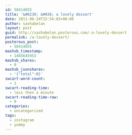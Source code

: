 ```yaml
---
id: 58414855
title: '&#8230; &#038; a lovely dessert'
date: 2011-06-24T15:54:03+00:00
author: sashabelan
layout: post
guid: http://sashabelan.posterous.com/-a-lovely-dessert
permalink: /a-lovely-dessert/
posterous_post:
  - 58414855
mashsb_timestamp:
  - 1465645953
mashsb_shares:
  - 0
mashsb_jsonshares:
  - '{"total":0}'
swcart-word-count:
  - 1
swcart-reading-time:
  - less then a minute
swcart-reading-time-raw:
  - 0
categories:
  - uncategorized
tags:
  - instagram
  - yummy
---
```

[](http://instagr.am/p/GS-Zh/)